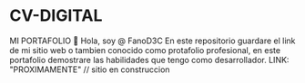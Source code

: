 # CV-DIGITAL
MI PORTAFOLIO
    👋 Hola, soy @ FanoD3C
        En este repositorio guardare el link de mi sitio web o tambien conocido como protafolio profesional, en este portafolio demostrare las habilidades que tengo como desarrollador.
        LINK: "PROXIMAMENTE" // sitio en construccion
        
